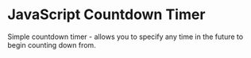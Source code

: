 # JavaScript Countdown Timer

Simple countdown timer - allows you to specify any time in the future to begin counting down from.
